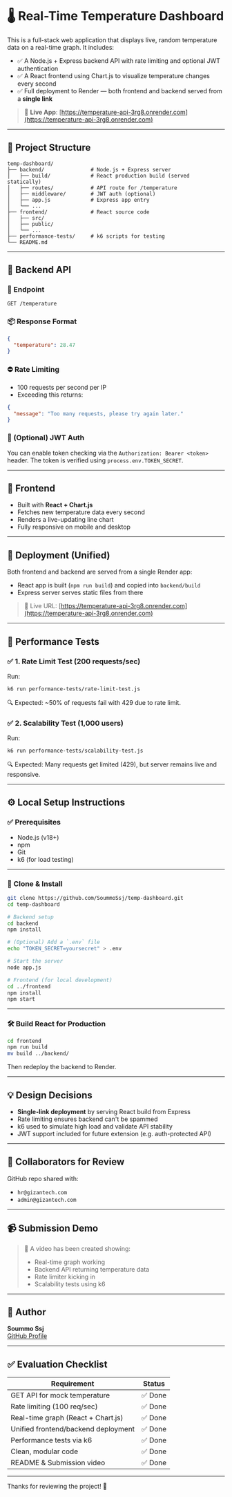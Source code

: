 
# 🌡️ Real-Time Temperature Dashboard

This is a full-stack web application that displays live, random temperature data on a real-time graph. It includes:

- ✅ A Node.js + Express backend API with rate limiting and optional JWT authentication
- ✅ A React frontend using Chart.js to visualize temperature changes every second
- ✅ Full deployment to Render — both frontend and backend served from a **single link**

> 🔗 **Live App**: [https://temperature-api-3rg8.onrender.com](https://temperature-api-3rg8.onrender.com)

---

## 📂 Project Structure

```
temp-dashboard/
├── backend/               # Node.js + Express server
│   ├── build/             # React production build (served statically)
│   ├── routes/            # API route for /temperature
│   ├── middleware/        # JWT auth (optional)
│   ├── app.js             # Express app entry
│   └── ...
├── frontend/              # React source code
│   ├── src/
│   ├── public/
│   └── ...
├── performance-tests/     # k6 scripts for testing
└── README.md
```

---

## 🔧 Backend API

### 📍 Endpoint

```
GET /temperature
```

### 📦 Response Format

```json
{
  "temperature": 28.47
}
```

### ⛔ Rate Limiting

- 100 requests per second per IP
- Exceeding this returns:
```json
{
  "message": "Too many requests, please try again later."
}
```

### 🔐 (Optional) JWT Auth

You can enable token checking via the `Authorization: Bearer <token>` header. The token is verified using `process.env.TOKEN_SECRET`.

---

## 🎨 Frontend

- Built with **React + Chart.js**
- Fetches new temperature data every second
- Renders a live-updating line chart
- Fully responsive on mobile and desktop

---

## 🚀 Deployment (Unified)

Both frontend and backend are served from a single Render app:
- React app is built (`npm run build`) and copied into `backend/build`
- Express server serves static files from there

> 🔗 Live URL: [https://temperature-api-3rg8.onrender.com](https://temperature-api-3rg8.onrender.com)

---

## 🧪 Performance Tests

### ✅ 1. Rate Limit Test (200 requests/sec)

Run:
```bash
k6 run performance-tests/rate-limit-test.js
```

🔍 Expected: ~50% of requests fail with 429 due to rate limit.

### ✅ 2. Scalability Test (1,000 users)

Run:
```bash
k6 run performance-tests/scalability-test.js
```

🔍 Expected: Many requests get limited (429), but server remains live and responsive.

---

## ⚙️ Local Setup Instructions

### ✅ Prerequisites
- Node.js (v18+)
- npm
- Git
- k6 (for load testing)

---

### 🔄 Clone & Install

```bash
git clone https://github.com/SoummoSsj/temp-dashboard.git
cd temp-dashboard

# Backend setup
cd backend
npm install

# (Optional) Add a `.env` file
echo "TOKEN_SECRET=yoursecret" > .env

# Start the server
node app.js
```

```bash
# Frontend (for local development)
cd ../frontend
npm install
npm start
```

---

### 🛠 Build React for Production

```bash
cd frontend
npm run build
mv build ../backend/
```

Then redeploy the backend to Render.

---

## 💡 Design Decisions

- **Single-link deployment** by serving React build from Express
- Rate limiting ensures backend can't be spammed
- k6 used to simulate high load and validate API stability
- JWT support included for future extension (e.g. auth-protected API)

---

## 👥 Collaborators for Review

GitHub repo shared with:
- `hr@gizantech.com`
- `admin@gizantech.com`

---

## 📹 Submission Demo

> 🎥 A video has been created showing:
> - Real-time graph working
> - Backend API returning temperature data
> - Rate limiter kicking in
> - Scalability tests using k6

---

## 📌 Author

**Soummo Ssj**  
[GitHub Profile](https://github.com/SoummoSsj)

---

## ✅ Evaluation Checklist

| Requirement                         | Status |
|-------------------------------------|--------|
| GET API for mock temperature        | ✅ Done |
| Rate limiting (100 req/sec)         | ✅ Done |
| Real-time graph (React + Chart.js)  | ✅ Done |
| Unified frontend/backend deployment | ✅ Done |
| Performance tests via k6            | ✅ Done |
| Clean, modular code                 | ✅ Done |
| README & Submission video           | ✅ Done |

---

Thanks for reviewing the project! 🎉
